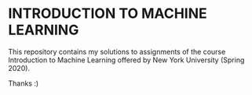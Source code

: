 # INTRODUCTION TO MACHINE LEARNING

This repository contains my solutions to assignments of the course Introduction to Machine Learning offered by New York University (Spring 2020). <br>

Thanks :)

